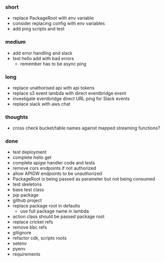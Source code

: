 ### short

- replace PackageRoot with env variable
- consider replacing config with env variables
- add ping scripts and test

### medium

- add error handling and slack
- test hello add with bad errors
  - remember has to be async ping

### long

- replace unathorised api with api tokens
- replace s3 event lambda with direct eventbridge event
- investigate eventbridge direct URL ping for Slack events
- replace slack with aws chat

### thoughts

- cross check bucket/table names against mapped streaming functions?

### done

- test deployment
- complete hello get
- complete apigw handler code and tests
- remove cors endpoints if not authorized
- allow APIGW endpoints to be unauthorized
- PackageRoot is being passed as parameter but not being consumed
- test skeletons
- base test class
- pip package
- github project
- replace package root in defaults
  - use full package name in lambda
- action class should be passed package root
- replace cricket refs
- remove bbc refs
- gitignore
- refactor cdk, scripts roots
- setenv
- pyenv
- requirements
